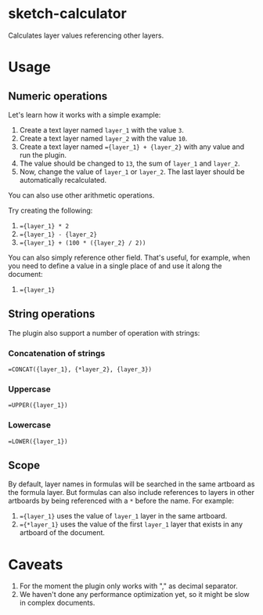 # sketch-calculator
Calculates layer values referencing other layers.

# Usage

## Numeric operations

Let's learn how it works with a simple example:
1. Create a text layer named `layer_1` with the value `3`.
2. Create a text layer named `layer_2` with the value `10`.
3. Create a text layer named `={layer_1} + {layer_2}` with any value and run the plugin. 
4. The value should be changed to `13`, the sum of `layer_1` and `layer_2`.
5. Now, change the value of `layer_1` or `layer_2`. The last layer should be automatically recalculated.

You can also use other arithmetic operations. 

Try creating the following:
1. `={layer_1} * 2`
2. `={layer_1} - {layer_2}`
3. `={layer_1} + (100 * ({layer_2} / 2))`

You can also simply reference other field. That's useful, for example, when you need to define a value in a single place of and use it along the document:
1. `={layer_1}`

## String operations

The plugin also support a number of operation with strings:

### Concatenation of strings
`=CONCAT({layer_1}, {*layer_2}, {layer_3})`

### Uppercase
`=UPPER({layer_1})`

### Lowercase
`=LOWER({layer_1})`

## Scope

By default, layer names in formulas will be searched in the same artboard as the formula layer. But formulas can also include references to layers in other artboards by being referenced with a `*` before the name. For example:

1. `={layer_1}` uses the value of `layer_1` layer in the same artboard.
2. `={*layer_1}` uses the value of the first `layer_1` layer that exists in any artboard of the document.

# Caveats

1. For the moment the plugin only works with "," as decimal separator.
2. We haven't done any performance optimization yet, so it might be slow in complex documents.
